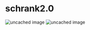 # schrank2.0

![uncached image](http://www.plantuml.com/plantuml/proxy?cache=no&src=https://raw.github.com/Bassinator/schrank2.0/master/rent.puml)
![uncached image](http://www.plantuml.com/plantuml/proxy?cache=no&src=https://raw.github.com/Bassinator/schrank2.0/master/classes.puml)

